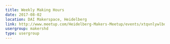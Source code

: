 ```yaml
---
title: Weekly Making Hours
date: 2017-08-02
location: DAI Makerspace, Heidelberg
link: http://www.meetup.com/Heidelberg-Makers-Meetup/events/xtqvnlywlbdb/
usergroup: makershd
type: usergroup
---
```

